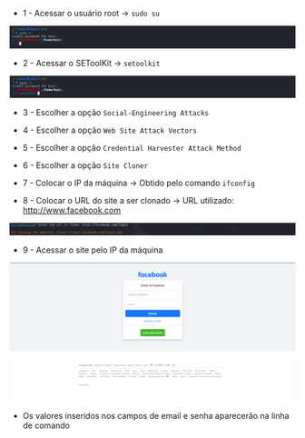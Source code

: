 - 1 - Acessar o usuário root -> ```sudo su```

![image](root.png)

- 2 - Acessar o SEToolKit -> ```setoolkit```

![image](setoolkit.png)

- 3 - Escolher a opção ```Social-Engineering Attacks```

- 4 - Escolher a opção ```Web Site Attack Vectors```

- 5 - Escolher a opção ```Credential Harvester Attack Method```

- 6 - Escolher a opção ```Site Cloner```

- 7 - Colocar o IP da máquina -> Obtido pelo comando ```ifconfig```

- 8 - Colocar o URL do site a ser clonado -> URL utilizado: http://www.facebook.com

![image](selecionar-site.png)

- 9 - Acessar o site pelo IP da máquina

![image](site-falso.png)

- Os valores inseridos nos campos de email e senha aparecerão na linha de comando